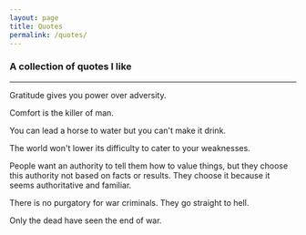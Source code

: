 ```yaml
---
layout: page
title: Quotes
permalink: /quotes/
---
```


### A collection of quotes I like

---

Gratitude gives you power over adversity.

Comfort is the killer of man.

You can lead a horse to water but you can't make it drink.

The world won't lower its difficulty to cater to your weaknesses.

People want an authority to tell them how to value things, but they choose this authority not based on facts or results. They choose it because it seems authoritative and familiar.

There is no purgatory for war criminals. They go straight to hell.

Only the dead have seen the end of war.
